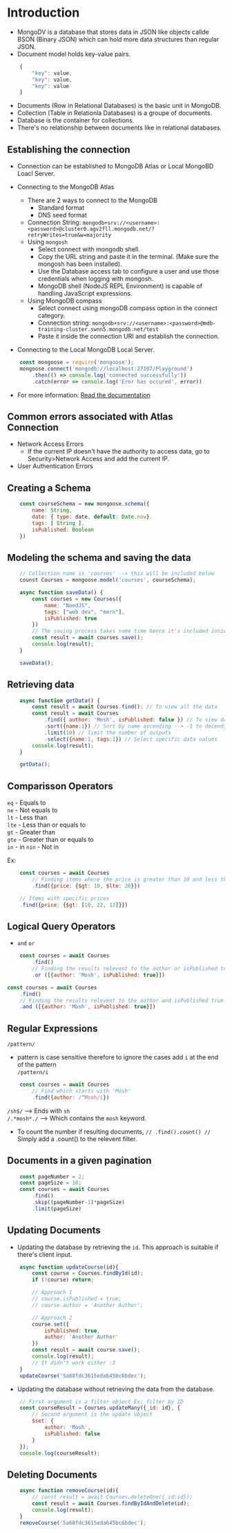 # Introduction

- MongoDV is a database that stores data in JSON like objects callde BSON (Binary JSON) which can hold more data structures than regular JSON.
- Document model holds key-value pairs.
```javascript
    {
        "key": value,
        "key": value,
        "key": value
    }
```
- Documents (Row in Relational Databases) is the basic unit in MongoDB.
- Collection (Table in Relationla Databases) is a groupe of documents.
- Database is the container for collections.
- There's no relationship between documents like in relational databases.

## Establishing the connection

* Connection can be established to MongoDB Atlas or Local MongoBD Loacl Server.
* Connecting to the MongoDB Atlas
    * There are 2 ways to connect to the MongoDB
        * Standard format
        * DNS seed format
    * Connection String: `mongodb+srv://<username>:<password>@cluster0.agv2fll.mongodb.net/?retryWrites=true&w=majority`
    * Using `mongosh`
        * Select connect with mongodb shell.
        * Copy the URL string and paste it in the terminal. (Make sure the mongosh has been installed).
        * Use the Database access tab to configure a user and use those credentials when logging with mongosh.
        * MongoDB shell (NodeJS REPL Environment) is capable of handling JavaScript expressions.
    * Using MongoDB compass
        * Select connect using mongoDB compass option in the connect category.
        * Connection string: `mongodb+srv://<username>:<password>@mdb-training-cluster.swnn5.mongodb.net/test`
        * Paste it inside the connection URI and establish the connection.

* Connecting to the Local MongoDB Local Server.
```javascript
    const mongoose = require('mongoose');
    mongoose.connect('mongodb://localhost:27107/Playground')
        .then(() => console.log('connected successfully'))
        .catch(error => console.log('Eror has occured', error))
```

* For more information: [Read the documentation](https://www.mongodb.com/docs/drivers/node/current/)

## Common errors associated with Atlas Connection

* Network Access Errors
    * If the current IP doesn't have the authority to access data, go to Security>Network Access and add the current IP.
* User Authentication Errors


## Creating a Schema

```javascript
    const courseSchema = new mongoose.schema({
        name: String,
        date: { type: date, default: Date.now}.
        tags: [ String ],
        isPublished: Boolean
    })
```

## Modeling the schema and saving the data

```javascript
    // Collection name is 'courses' --> this will be included below
    counst Courses = mongoose.model('courses', courseSchema);
```

```javascript
    async function saveData() {
        const courses = new Courses({
            name: "NoedJS",
            tags: ["web dev", "mern"],
            isPublished: true
        })
        // The saving process takes some time hence it's included inside a async operation
        const result = await courses.save();
        console.log(result);
    }

    saveData();
```

## Retrieving data

```javascript
    async function getData() {
        const result = await Courses.find(); // To view all the data
        const result = await Courses
            .find({ author: 'Mosh', isPublished: false }) // To view data with above contents
            .sort({name:1}) // Sort by name ascending --> -1 to decending
            .limit(10) // limit the number of outputs
            .select({name:1, tags:1}) // Select specific data values 
        console.log(result);
    }

    getData();
```

## Comparisson Operators

`eq` - Equals to  
`ne` - Not equals to  
`lt` - Less than  
`lte` - Less than or equals to  
`gt` - Greater than  
`gte` - Greater than or equals to  
`in`  - in
`nin` - Not in  

Ex: 
```javascript
    const courses = await Courses
        // Finding items where the price is greater than 10 and less than or equlas to 20
        .find({price: {$gt: 10, $lte: 20}})
```
```javascript
    // Items with specific prices
    .find({price: {$gt: [10, 22, 13]}})
```

## Logical Query Operators

* `and` `or`  

```javascript
    const courses = await Courses
        .find()
        // Finding the results relevent to the aothor or isPublished true.
        .or ([{author: 'Mosh', isPublished: true}])
```

```javascript
const courses = await Courses
    .find()
    // Finding the results relevent to the aothor and isPublished true.
    .and ([{author: 'Mosh', isPublished: true}])
```

## Regular Expressions

`/pattern/`   
* pattern is case sensitive therefore to ignore the cases add `i` at the end of the pattern  
`/pattern/i`  

```javascript
    const courses = await Courses
        // Find which starts with 'Mosh'
        .find({author: /^Mosh/i})
```
`/sh$/` --> Ends with `sh`  
`/.*mosh*./` --> Which contains the `mosh` keyword.  

* To count the number if resulting documents, 
`// .find().count() //`  Simply add a .count() to the relevent filter.

## Documents in a given pagination

```javascript
    const pageNumber = 2;
    const pageSize = 10;
    const courses = await Courses
        .find()
        .skip((pageNumber-1)*pageSize)
        .limit(pageSize)
```

## Updating Documents

* Updating the database by retrieving the `id`. This approach is suitable if there's client input.

```javascript
    async function updateCourse(id){
        const course = Courses.findById(id);
        if (!course) return;

        // Approach 1
        // course.isPublished = true;
        // course.author = 'Another Author';

        // Approach 2
        course.set({
            isPublished: true,
            author: 'Another Author'
        })
        const result = await course.save();
        console.log(result);
        // It didn't work either :3 
    }
    updateCourse('5a68fdc3615eda645bc6bdec');
```

* Updating the database without retrieving the data from the database.

```javascript
    // First argument is a filter object Ex: filter by ID
    const courseResult = Courses.updateMany({_id: id}, {
        // Second argument is the update object
        $set: {
            author: 'Mosh',
            isPublished: false
        }
    });
    console.log(courseResult);
```

## Deleting Documents

```javascript
    async function removeCourse(id){
        // const result = await Courses.deleteOne({_id:id});
        const result = await Courses.findByIdAndDelete(id);
        console.log(result);
    }
    removeCourse('5a68fdc3615eda645bc6bdec');
```
